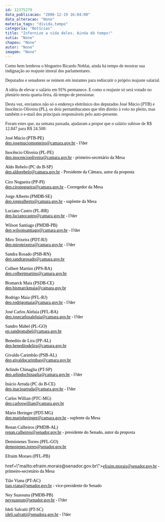 ```yaml
---
id: 12375279
data_publicacao: "2006-12-19 16:04:00"
data_alteracao: "None"
materia_tags: "dívida,tempo"
categoria: "Notícias"
title: "Infernize a vida deles. Ainda dá tempo!"
sutia: "None"
chapeu: "None"
autor: "None"
imagem: "None"
---
```

<p><P><FONT face=Verdana>Como bem lembrou o blogueiro Ricardo Noblat, ainda há tempo de mostrar sua indignação ao reajuste imoral dos parlamentares.</FONT></P></p>
<p><P><FONT face=Verdana>Deputados e senadores&nbsp;se reúnem em instantes&nbsp;para rediscutir o próprio reajuste salarial. </FONT></P></p>
<p><P><FONT face=Verdana>A idéia de elevar o salário em 91% permanece. E como o reajuste só será votado no plenário nesta quarta-feira, dá tempo de pressionar.</FONT></P></p>
<p><P><FONT face=Verdana>Desta vez, enviamos não só o endereço eletrônico dos deputados&nbsp;José Múcio (PTB)&nbsp;e Inocêncio Oliveira (PL), os dois pernambucanos que têm direito à voto no pleito, mas também&nbsp;o e-mail&nbsp;dos principais responsáveis pelo auto-presente. </FONT></P></p>
<p><P><FONT face=Verdana>Foram estes que, na semana passada, ajudaram a propor que o salário subisse de R$ 12.847 para R$ 24.500:</FONT></P></p>
<p><P><FONT face=Verdana color=black>José Múcio (PTB-PE) <BR></FONT><A href=\"mailto:dep.josemuciomonteiro@camara.gov.br\"><U><FONT face=Verdana color=black>dep.josemuciomonteiro@camara.gov.br</FONT></U></A><FONT face=Verdana color=black> - l?der</FONT></P></p>
<p><P><FONT face=Verdana color=black>Inocêncio Oliveira (PL-PE)<BR></FONT><A href=\"mailto:dep.inocenciooliveira@camara.gov.br\"><U><FONT face=Verdana color=black>dep.inocenciooliveira@camara.gov.br</FONT></U></A><FONT face=Verdana color=black> - primeiro-secretário da Mesa</FONT></P></p>
<p><P><FONT face=Verdana color=black>Aldo Rebelo (PC do B-SP)<BR></FONT><A href=\"mailto:dep.aldorebelo@camara.gov.br\"><U><FONT face=Verdana color=black>dep.aldorebelo@camara.gov.br</FONT></U></A><FONT face=Verdana color=black> - Presidente da Câmara, autor da proposta<BR><BR>Ciro Nogueira (PP-PI)<BR></FONT><A href=\"mailto:dep.cironogueira@camara.gov.br\"><U><FONT face=Verdana color=black>dep.cironogueira@camara.gov.br</FONT></U></A><FONT face=Verdana color=black> - Corregedor da Mesa</FONT></P></p>
<p><P><FONT face=Verdana color=black>Jorge Alberto (PMDB-SE)<BR></FONT><A href=\"mailto:dep.jorgealberto@camara.gov.br\"><U><FONT face=Verdana color=black>dep.jorgealberto@camara.gov.br</FONT></U></A><FONT face=Verdana color=black> - suplente da Mesa<BR></FONT></P></p>
<p><P><FONT face=Verdana color=black>Luciano Castro (PL-RR)<BR></FONT><A href=\"mailto:dep.lucianocastro@camara.gov.br\"><U><FONT face=Verdana color=black>dep.lucianocastro@camara.gov.br</FONT></U></A><FONT face=Verdana color=black> - l?der<BR></FONT></P></p>
<p><P><FONT face=Verdana color=black>Wilson Santiago (PMDB-PB)<BR></FONT><A href=\"mailto:dep.wilsonsantiago@camara.gov.br\"><U><FONT face=Verdana color=black>dep.wilsonsantiago@camara.gov.br</FONT></U></A><FONT face=Verdana color=black> - l?der</FONT></P></p>
<p><P><FONT face=Verdana color=black>Miro Teixeira (PDT-RJ)<BR></FONT><A href=\"mailto:dep.miroteixeira@camara.gov.br\"><U><FONT face=Verdana color=black>dep.miroteixeira@camara.gov.br</FONT></U></A><FONT face=Verdana color=black> - l?der</FONT></P></p>
<p><P><FONT face=Verdana color=black>Sandra Rosado (PSB-RN)<BR></FONT><A href=\"mailto:dep.sandrarosado@camara.gov.br\"><U><FONT face=Verdana color=black>dep.sandrarosado@camara.gov.br</FONT></U></A><FONT face=Verdana color=black> </FONT></P></p>
<p><P><FONT face=Verdana color=black>Colbert Martins (PPS-BA)<BR></FONT><A href=\"mailto:dep.colbertmartins@camara.gov.br\"><U><FONT face=Verdana color=black>dep.colbertmartins@camara.gov.br</FONT></U></A><FONT face=Verdana color=black> </FONT></P></p>
<p><P><FONT face=Verdana color=black>Bismarck Maia (PSDB-CE) <BR></FONT><A href=\"mailto:dep.bismarckmaia@camara.gov.br\"><U><FONT face=Verdana color=black>dep.bismarckmaia@camara.gov.br</FONT></U></A><FONT face=Verdana color=black> </FONT></P></p>
<p><P><FONT face=Verdana color=black>Rodrigo Maia (PFL-RJ)<BR></FONT><A href=\"mailto:dep.rodrigomaia@camara.gov.br\"><U><FONT face=Verdana color=black>dep.rodrigomaia@camara.gov.br</FONT></U></A><FONT face=Verdana color=black> - l?der</FONT></P></p>
<p><P><FONT face=Verdana color=black>José Carlos Aleluia (PFL-BA)<BR></FONT><A href=\"mailto:dep.josecarlosaleluia@camara.gov.br\"><U><FONT face=Verdana color=black>dep.josecarlosaleluia@camara.gov.br</FONT></U></A><FONT face=Verdana color=black> - l?der</FONT></P></p>
<p><P><FONT face=Verdana color=black>Sandro Mabel (PL-GO)<BR></FONT><A href=\"mailto:-ep.sandromabel@camara.gov.br\"><U><FONT face=Verdana color=black>ep.sandromabel@camara.gov.br</FONT></U></A><FONT face=Verdana color=black> </FONT></P></p>
<p><P><FONT face=Verdana color=black>Benedito de Lira (PP-AL)<BR></FONT><A href=\"mailto:dep.beneditodelira@camara.gov.br\"><U><FONT face=Verdana color=black>dep.beneditodelira@camara.gov.br</FONT></U></A><FONT face=Verdana color=black> </FONT></P></p>
<p><P><FONT face=Verdana color=black>Givaldo Carimbão (PSB-AL)<BR></FONT><A href=\"mailto:dep.givaldocarimbao@camara.gov.br\"><U><FONT face=Verdana color=black>dep.givaldocarimbao@camara.gov.br</FONT></U></A><FONT face=Verdana color=black> </FONT></P></p>
<p><P><FONT face=Verdana color=black>Arlindo Chinaglia (PT-SP)<BR></FONT><A href=\"mailto:dep.arlindochinaglia@camara.gov.br\"><U><FONT face=Verdana color=black>dep.arlindochinaglia@camara.gov.br</FONT></U></A><FONT face=Verdana color=black> - l?der</FONT></P></p>
<p><P><FONT face=Verdana color=black>Inácio Arruda (PC do B-CE)<BR></FONT><A href=\"mailto:dep.inacioarruda@camara.gov.br\"><U><FONT face=Verdana color=black>dep.inacioarruda@camara.gov.br</FONT></U></A><FONT face=Verdana color=black> - l?der</FONT></P></p>
<p><P><FONT face=Verdana color=black>Carlos Willian (PTC-MG)<BR></FONT><A href=\"mailto:dep.carloswillian@camara.gov.br\"><U><FONT face=Verdana color=black>dep.carloswillian@camara.gov.br</FONT></U></A><FONT face=Verdana color=black> </FONT></P></p>
<p><P><FONT face=Verdana color=black>Mário Heringer (PDT-MG)<BR></FONT><A href=\"mailto:dep.marioheringer@camara.gov.br\"><U><FONT face=Verdana color=black>dep.marioheringer@camara.gov.br</FONT></U></A><FONT face=Verdana color=black> - suplente da Mesa</FONT></P></p>
<p><P><FONT face=Verdana color=black>Renan Calheiros (PMDB-AL)<BR></FONT><A href=\"mailto:renan.calheiros@senador.gov.br\"><U><FONT face=Verdana color=black>renan.calheiros@senador.gov.br</FONT></U></A><FONT face=Verdana color=black> - presidente do Senado, autor da proposta</FONT></P></p>
<p><P><FONT face=Verdana color=black>Demóstenes Torres (PFL-GO)<BR></FONT><A href=\"mailto:demostenes.torres@senador.gov.br\"><U><FONT face=Verdana color=black>demostenes.torres@senador.gov.br</FONT></U></A></P></p>
<p><P><FONT face=Verdana color=black>Efraim Moraes (PFL-PB)<BR></FONT><A</p>
<p> href=\"mailto:efraim.morais@senador.gov.br\"><U><FONT face=Verdana color=black>efraim.morais@senador.gov.br</FONT></U></A><FONT face=Verdana color=black> - primeiro-secretário da Mesa</FONT></P></p>
<p><P><FONT face=Verdana color=black>Tião Viana (PT-AC)<BR></FONT><A href=\"mailto:tiao.viana@senador.gov.br\"><U><FONT face=Verdana color=black>tiao.viana@senador.gov.br</FONT></U></A><FONT face=Verdana color=black> - vice-presidente do Senado</FONT></P></p>
<p><P><FONT face=Verdana color=black>Ney Suassuna (PMDB-PB)<BR></FONT><A href=\"mailto:neysuassun@senador.gov.br\"><U><FONT face=Verdana color=black>neysuassun@senador.gov.br</FONT></U></A><FONT face=Verdana color=black> - l?der</FONT></P></p>
<p><P><FONT face=Verdana color=black>Ideli Salvatti (PT-SC)<BR></FONT><A href=\"mailto:ideli.salvatti@senadora.gov.br\"><U><FONT face=Verdana color=black>ideli.salvatti@senadora.gov.br</FONT></U></A><FONT face=Verdana color=black> - l?der</FONT> </P> </p>
